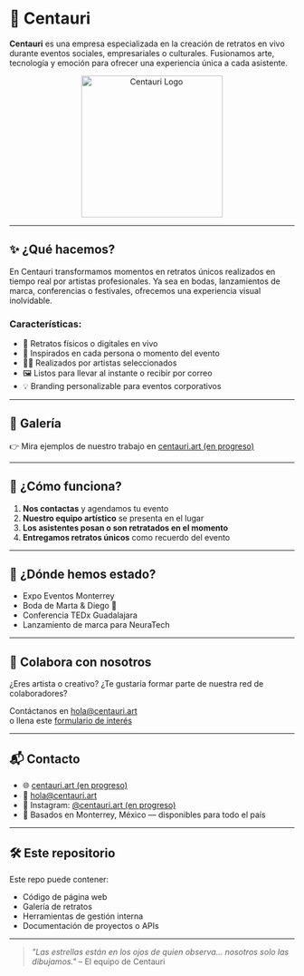 # 🌌 Centauri

**Centauri** es una empresa especializada en la creación de retratos en vivo durante eventos sociales, empresariales o culturales. Fusionamos arte, tecnología y emoción para ofrecer una experiencia única a cada asistente.

<p align="center">
  <img src="https://storapdev.blob.core.windows.net/public/logotipo.svg" alt="Centauri Logo" width="250"/>
</p>

---

## ✨ ¿Qué hacemos?

En Centauri transformamos momentos en retratos únicos realizados en tiempo real por artistas profesionales. Ya sea en bodas, lanzamientos de marca, conferencias o festivales, ofrecemos una experiencia visual inolvidable.

### Características:

- 🎨 Retratos físicos o digitales en vivo
- 📸 Inspirados en cada persona o momento del evento
- 🧑‍🎨 Realizados por artistas seleccionados
- 🖼️ Listos para llevar al instante o recibir por correo
- 💡 Branding personalizable para eventos corporativos

---

## 📸 Galería

👉 Mira ejemplos de nuestro trabajo en [centauri.art (en progreso)](https://centauri.art)

---

## 🧩 ¿Cómo funciona?

1. **Nos contactas** y agendamos tu evento
2. **Nuestro equipo artístico** se presenta en el lugar
3. **Los asistentes posan o son retratados en el momento**
4. **Entregamos retratos únicos** como recuerdo del evento

---

## 🚀 ¿Dónde hemos estado?

- Expo Eventos Monterrey
- Boda de Marta & Diego 💍
- Conferencia TEDx Guadalajara
- Lanzamiento de marca para NeuraTech

---

## 🤝 Colabora con nosotros

¿Eres artista o creativo? ¿Te gustaría formar parte de nuestra red de colaboradores?

Contáctanos en [hola@centauri.art](mailto:hola@centauri.art)  
o llena este [formulario de interés](#)

---

## 📬 Contacto

- 🌐 [centauri.art (en progreso)](https://centauri.art)
- 📧 hola@centauri.art
- 📸 Instagram: [@centauri.art (en progreso)](https://instagram.com/centauri.art)
- 📍 Basados en Monterrey, México — disponibles para todo el país

---

## 🛠️ Este repositorio

Este repo puede contener:

- Código de página web
- Galería de retratos
- Herramientas de gestión interna
- Documentación de proyectos o APIs

---

> _"Las estrellas están en los ojos de quien observa... nosotros solo las dibujamos."_ – El equipo de Centauri
